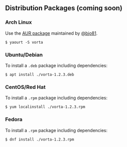 ## Distribution Packages (coming soon)

### Arch Linux
Use the [AUR package](https://aur.archlinux.org/packages/vorta/) maintained by [@bjo81](https://github.com/bjo81).
```
$ yaourt -S vorta
```

### Ubuntu/Debian
To install a `.deb` package including dependencies:
```
$ apt install ./vorta-1.2.3.deb
```

### CentOS/Red Hat
To install a `.rpm` package including dependencies:
```
$ yum localinstall ./vorta-1.2.3.rpm
```

### Fedora
To install a `.rpm` package including dependencies:
```
$ dnf install ./vorta-1.2.3.rpm
```

